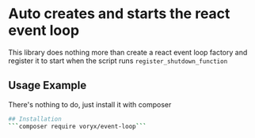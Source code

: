# Auto creates and starts the react event loop

This library does nothing more than create a react event loop factory and register it to start when the script runs `register_shutdown_function`

## Usage Example
There's nothing to do, just install it with composer

```bash
## Installation
```composer require voryx/event-loop```
